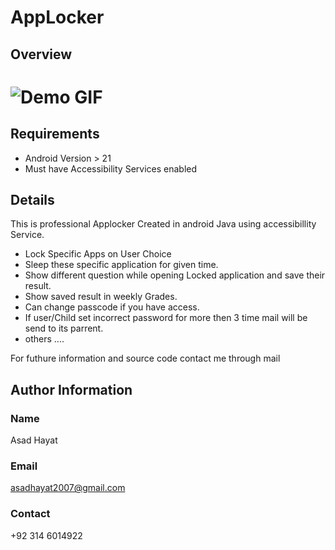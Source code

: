 # AppLocker

## Overview
# ![Demo GIF](https://raw.githubusercontent.com/AsadHayat89/Android_AppLocker/master/Vedios/appLockerVedio.gif)

## Requirements
* Android Version > 21 
* Must have Accessibility Services enabled



## Details
This is professional Applocker Created in android Java using accessibillity Service.
* Lock Specific Apps on User Choice
*	Sleep these specific application for given time.
*	Show different question while opening Locked application and save their result.
*	Show saved result in weekly Grades.
*	Can change passcode if you have access.
*	If user/Child set incorrect password for more then 3 time mail will be send to its parrent.
*	others .... 

For futhure information and source code contact me through mail
## Author Information
### Name
Asad Hayat
### Email
asadhayat2007@gmail.com
### Contact
+92 314 6014922


